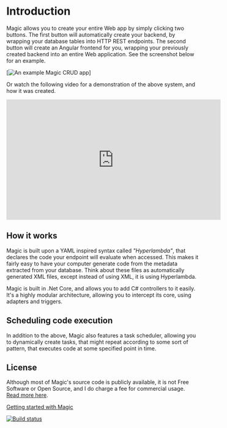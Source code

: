 # Introduction

Magic allows you to create your entire Web app by simply clicking two buttons. The first button will
automatically create your backend, by wrapping your database tables into HTTP REST endpoints. The
second button will create an Angular frontend for you, wrapping your previously created backend
into an entire Web application. See the screenshot below for an example.

[![An example Magic CRUD app](https://servergardens.files.wordpress.com/2020/01/magic-crud-1.png)]

Or watch the following video for a demonstration of the above system, and how it was created.

<div style="margin-left: auto; margin-right: auto; width: 560px;">
<iframe width="560" height="315" src="https://www.youtube.com/embed/7zNh4Ekd67c" frameborder="0" allow="accelerometer; autoplay; encrypted-media; gyroscope; picture-in-picture" allowfullscreen></iframe>
</div>

## How it works

Magic is built upon a YAML inspired syntax called _"Hyperlambda"_, that declares the code your endpoint
will evaluate when accessed. This makes it fairly easy to have your computer generate code from the metadata
extracted from your database. Think about these files as automatically generated XML files, except instead
of using XML, it is using Hyperlambda.

Magic is built in .Net Core, and allows you to add C# controllers to it easily. It's a highly modular
architecture, allowing you to intercept its core, using adapters and triggers.

## Scheduling code execution

In addition to the above, Magic also features a task scheduler, allowing you to dynamically create
tasks, that might repeat according to some sort of pattern, that executes code at some specified
point in time.

## License

Although most of Magic's source code is publicly available, it is not Free Software or Open Source,
and I do charge a fee for commercial usage. [Read more here](https://servergardens.com/buy/).

[Getting started with Magic](/getting-started)

[![Build status](https://travis-ci.org/polterguy/magic.svg?master)](https://travis-ci.org/polterguy/magic)

